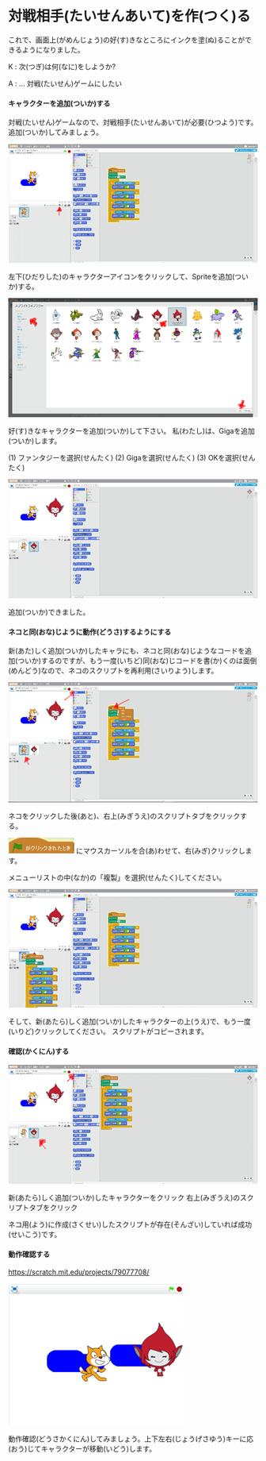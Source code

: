 # 対戦相手(たいせんあいて)を作(つく)る

これで、画面上(がめんじょう)の好(す)きなところにインクを塗(ぬ)ることができるようになりました。

K : 次(つぎ)は何(なに)をしようか?

A : ... 対戦(たいせん)ゲームにしたい


#### キャラクターを追加(ついか)する

対戦(たいせん)ゲームなので、対戦相手(たいせんあいて)が必要(ひつよう)です。追加(ついか)してみましょう。

![](up_down_001b.png)

左下(ひだりした)のキャラクターアイコンをクリックして、Spriteを追加(ついか)する。

![](up_down_002a.png)

好(す)きなキャラクターを追加(ついか)して下さい。
私(わたし)は、Gigaを追加(ついか)します。

(1) ファンタジーを選択(せんたく)
(2) Gigaを選択(せんたく)
(3) OKを選択(せんたく)

![](match_003a.png)

追加(ついか)できました。


#### ネコと同(おな)じように動作(どうさ)するようにする

新(あた)しく追加(ついか)したキャラにも、ネコと同(おな)じようなコードを追加(ついか)するのですが、もう一度(いちど)同(おな)じコードを書(か)くのは面倒(めんどう)なので、ネコのスクリプトを再利用(さいりよう)します。

![](match_005b.png)

ネコをクリックした後(あと)、右上(みぎうえ)のスクリプトタブをクリックする。

![](match_006b.png) にマウスカーソルを合(あ)わせて、右(みぎ)クリックします。

メニューリストの中(なか)の「複製」を選択(せんたく)してください。

![](match_007a.png)

そして、新(あたら)しく追加(ついか)したキャラクターの上(うえ)で、もう一度(いりど)クリックしてください。
スクリプトがコピーされます。


#### 確認(かくにん)する
![](match_008a.png)

新(あたら)しく追加(ついか)したキャラクターをクリック
右上(みぎうえ)のスクリプトタブをクリック

ネコ用(よう)に作成(さくせい)したスクリプトが存在(そんざい)していれば成功(せいこう)です。



#### 動作確認する
https://scratch.mit.edu/projects/79077708/

![](match_009a.png)

動作確認(どうさかくにん)してみましょう。上下左右(じょうげさゆう)キーに応(おう)じてキャラクターが移動(いどう)します。




